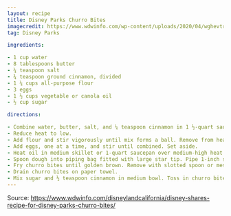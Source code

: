 ```yaml
---
layout: recipe
title: Disney Parks Churro Bites
imagecredit: https://www.wdwinfo.com/wp-content/uploads/2020/04/wghevtr36y2133.jpg
tag: Disney Parks

ingredients:

- 1 cup water
- 8 tablespoons butter
- ¼ teaspoon salt
- ¾ teaspoon ground cinnamon, divided
- 1 ¼ cups all-purpose flour
- 3 eggs
- 1 ½ cups vegetable or canola oil
- ½ cup sugar

directions:

- Combine water, butter, salt, and ¼ teaspoon cinnamon in 1 ½-quart saucepan over medium heat. Bring pot to rolling boil.
- Reduce heat to low.
- Add flour and stir vigorously until mix forms a ball. Remove from heat and let rest for 5-7 min.
- Add eggs, one at a time, and stir until combined. Set aside.
- Heat oil in medium skillet or 1-quart saucepan over medium-high heat or until temperature reaches 350˚.
- Spoon dough into piping bag fitted with large star tip. Pipe 1-inch strip of dough over saucepan, cut with knife, and drop into hot oil. Repeat until churro bites fill saucepan with room to fry.
- Fry churro bites until golden brown. Remove with slotted spoon or mesh spider strainer.
- Drain churro bites on paper towel.
- Mix sugar and ½ teaspoon cinnamon in medium bowl. Toss in churro bites until coated. Place on serving plate and serve with favorite dipping sauce.
---
```


Source: https://www.wdwinfo.com/disneylandcalifornia/disney-shares-recipe-for-disney-parks-churro-bites/

